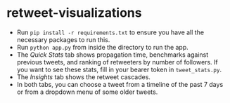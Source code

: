 # retweet-visualizations
* Run `pip install -r requirements.txt` to ensure you have all the necessary packages to run this.
* Run `python app.py` from inside the directory to run the app.
* The *Quick Stats* tab shows propagation time, benchmarks against previous tweets, and ranking of retweeters by number of followers. If you want to see these stats, fill in your bearer token in `tweet_stats.py`.
* The *Insights* tab shows the retweet cascades.
* In both tabs, you can choose a tweet from a timeline of the past 7 days or from a dropdown menu of some older tweets.
